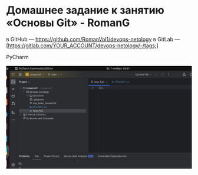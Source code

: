 # Домашнее задание к занятию «Основы Git» - RomanG


в GitHub — https://github.com/RomanVol1/devops-netology
в GitLab — [https://gitlab.com/YOUR_ACCOUNT/devops-netology/-/tags;]


PyCharm

![task4](https://github.com/RomanVol1/sysadm-homeworks/blob/devsys10/02-git-02-base/img/task4.jpg)
